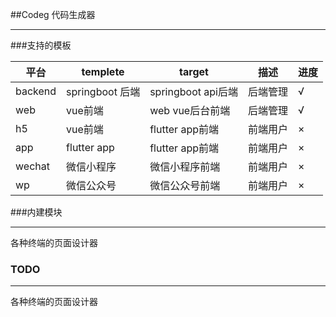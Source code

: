 ##Codeg 代码生成器

---------
###支持的模板

| 平台 |  templete   | target  | 描述 | 进度|
|  ----  | ----  | ---- | ---- | ---|
| backend  | springboot 后端 | springboot api后端 | 后端管理 | √ |
| web  | vue前端 | web vue后台前端 |后端管理 |√ |
| h5  | vue前端 | flutter app前端 | 前端用户 |× |
| app  | flutter app | flutter app前端 | 前端用户 |×|
| wechat  | 微信小程序 | 微信小程序前端 |前端用户 |×|
| wp  | 微信公众号 | 微信公众号前端 |前端用户 |×|


###内建模块

---
各种终端的页面设计器

### TODO
---
各种终端的页面设计器